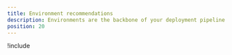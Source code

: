 ```yaml
---
title: Environment recommendations
description: Environments are the backbone of your deployment pipeline. Here we provide some recommendations for configuring your environments to better prepare you to scale your Octopus Deploy instance up and out as you add more projects.
position: 20
---
```


!include <environment-recommendations>
